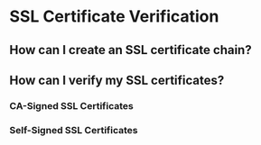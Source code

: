# SSL Certificate Verification

## How can I create an SSL certificate chain?

## How can I verify my SSL certificates?

### CA-Signed SSL Certificates

### Self-Signed SSL Certificates
